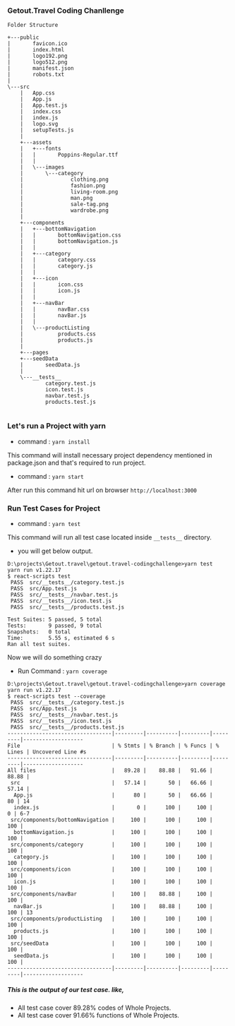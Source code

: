 ### Getout.Travel Coding Chanllenge

```Folder Structure```
```
+---public
|       favicon.ico
|       index.html
|       logo192.png
|       logo512.png
|       manifest.json
|       robots.txt
|       
\---src
    |   App.css
    |   App.js
    |   App.test.js
    |   index.css
    |   index.js
    |   logo.svg
    |   setupTests.js
    |   
    +---assets
    |   +---fonts
    |   |       Poppins-Regular.ttf
    |   |       
    |   \---images
    |       \---category
    |               clothing.png
    |               fashion.png
    |               living-room.png
    |               man.png
    |               sale-tag.png
    |               wardrobe.png
    |               
    +---components
    |   +---bottomNavigation
    |   |       bottomNavigation.css
    |   |       bottomNavigation.js
    |   |       
    |   +---category
    |   |       category.css
    |   |       category.js
    |   |       
    |   +---icon
    |   |       icon.css
    |   |       icon.js
    |   |       
    |   +---navBar
    |   |       navBar.css
    |   |       navBar.js
    |   |       
    |   \---productListing
    |           products.css
    |           products.js
    |           
    +---pages
    +---seedData
    |       seedData.js
    |       
    \---__tests__
            category.test.js
            icon.test.js
            navbar.test.js
            products.test.js
            
```

### Let's run a Project with yarn

- command : ```yarn install```

This command will install necessary project dependency mentioned in package.json and that's required to run project.

- command : ```yarn start```

After run this command hit url on browser ```http://localhost:3000```

### Run Test Cases for Project

- command : ```yarn test```

This command will run all test case located inside ```__tests__``` directory.
- you will get below output.
```
D:\projects\Getout.travel\getout.travel-codingchallenge>yarn test
yarn run v1.22.17
$ react-scripts test
 PASS  src/__tests__/category.test.js
 PASS  src/App.test.js
 PASS  src/__tests__/navbar.test.js
 PASS  src/__tests__/icon.test.js
 PASS  src/__tests__/products.test.js

Test Suites: 5 passed, 5 total
Tests:       9 passed, 9 total
Snapshots:   0 total
Time:        5.55 s, estimated 6 s
Ran all test suites.
```

Now we will do something crazy

- Run Command : ```yarn coverage```

```
D:\projects\Getout.travel\getout.travel-codingchallenge>yarn coverage
yarn run v1.22.17
$ react-scripts test --coverage
 PASS  src/__tests__/category.test.js
 PASS  src/App.test.js
 PASS  src/__tests__/navbar.test.js
 PASS  src/__tests__/icon.test.js
 PASS  src/__tests__/products.test.js
---------------------------------|---------|----------|---------|---------|-------------------
File                             | % Stmts | % Branch | % Funcs | % Lines | Uncovered Line #s 
---------------------------------|---------|----------|---------|---------|-------------------
All files                        |   89.28 |    88.88 |   91.66 |   88.88 |                  
 src                             |   57.14 |       50 |   66.66 |   57.14 |                  
  App.js                         |      80 |       50 |   66.66 |      80 | 14               
  index.js                       |       0 |      100 |     100 |       0 | 6-7              
 src/components/bottomNavigation |     100 |      100 |     100 |     100 |                  
  bottomNavigation.js            |     100 |      100 |     100 |     100 |                  
 src/components/category         |     100 |      100 |     100 |     100 |                  
  category.js                    |     100 |      100 |     100 |     100 |                  
 src/components/icon             |     100 |      100 |     100 |     100 |                  
  icon.js                        |     100 |      100 |     100 |     100 |                  
 src/components/navBar           |     100 |    88.88 |     100 |     100 |                  
  navBar.js                      |     100 |    88.88 |     100 |     100 | 13               
 src/components/productListing   |     100 |      100 |     100 |     100 |                  
  products.js                    |     100 |      100 |     100 |     100 |                  
 src/seedData                    |     100 |      100 |     100 |     100 |                  
  seedData.js                    |     100 |      100 |     100 |     100 |                  
---------------------------------|---------|----------|---------|---------|-------------------

```

##### This is the output of our test case. like,
- All test case cover 89.28% codes of Whole Projects.
- All test case cover 91.66% functions of Whole Projects.

